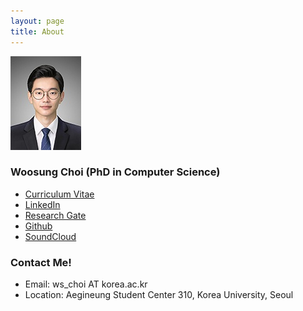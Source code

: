 ```yaml
---
layout: page
title: About
---
```


![](/assets/images/wschoi.jpg)

### Woosung Choi (PhD in Computer Science)

- [Curriculum Vitae](https://ws-choi.github.io)
- [LinkedIn](https://www.linkedin.com/in/woosung-choi-2b6415b1/)
- [Research Gate](https://www.researchgate.net/profile/W_S_Choi?ev=prf_highl)
- [Github](https://github.com/ws-choi)
- [SoundCloud](https://soundcloud.com/choi-hn)

### Contact Me!

- Email: ws_choi AT korea.ac.kr
- Location: Aegineung Student Center 310, Korea University, Seoul

